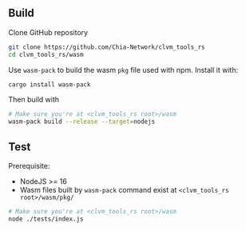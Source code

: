 Build
-----

Clone GitHub repository
```bash
git clone https://github.com/Chia-Network/clvm_tools_rs
cd clvm_tools_rs/wasm
```

Use `wasm-pack` to build the wasm `pkg` file used with npm. Install it with:

```bash
cargo install wasm-pack
```

Then build with

```bash
# Make sure you're at <clvm_tools_rs root>/wasm
wasm-pack build --release --target=nodejs
```

Test
-----
Prerequisite:
- NodeJS >= 16
- Wasm files built by `wasm-pack` command exist at `<clvm_tools_rs root>/wasm/pkg/`

```bash
# Make sure you're at <clvm_tools_rs root>/wasm
node ./tests/index.js
```
